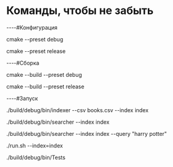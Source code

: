 # Команды, чтобы не забыть

----#Конфигурация

cmake --preset debug

cmake --preset release

----#Сборка

cmake --build --preset debug

cmake --build --preset release

----#Запуск

./build/debug/bin/indexer --csv books.csv --index index

./build/debug/bin/searcher --index index

./build/debug/bin/searcher --index index --query "harry potter"

./run.sh --index=index

./build/debug/bin/Tests
